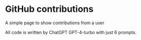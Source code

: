 # GitHub contributions
A simple page to show contributions from a user

All code is written by ChatGPT GPT-4-turbo with just 6 prompts.

